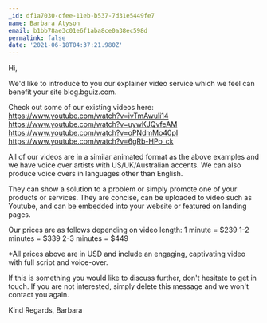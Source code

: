 ```yaml
---
_id: df1a7030-cfee-11eb-b537-7d31e5449fe7
name: Barbara Atyson
email: b1bb78ae3c01e6f1aba8ce0a38ec598d
permalink: false
date: '2021-06-18T04:37:21.980Z'
---
```

Hi,

We'd like to introduce to you our explainer video service which we feel can benefit your site blog.bguiz.com.

Check out some of our existing videos here:
https://www.youtube.com/watch?v=ivTmAwuli14
https://www.youtube.com/watch?v=uywKJQvfeAM
https://www.youtube.com/watch?v=oPNdmMo40pI
https://www.youtube.com/watch?v=6gRb-HPo_ck

All of our videos are in a similar animated format as the above examples and we have voice over artists with US/UK/Australian accents.
We can also produce voice overs in languages other than English.

They can show a solution to a problem or simply promote one of your products or services. They are concise, can be uploaded to video such as Youtube, and can be embedded into your website or featured on landing pages.

Our prices are as follows depending on video length:
1 minute = $239
1-2 minutes = $339
2-3 minutes = $449

*All prices above are in USD and include an engaging, captivating video with full script and voice-over.

If this is something you would like to discuss further, don't hesitate to get in touch.
If you are not interested, simply delete this message and we won't contact you again.

Kind Regards,
Barbara
